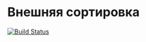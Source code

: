 # Внешняя сортировка

[![Build Status](https://travis-ci.org/ArtemKokorinStudent/Special-external-sort.svg?branch=master)](https://travis-ci.org/ArtemKokorinStudent/Special-external-sort)
